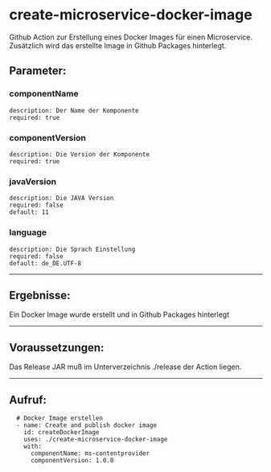 # create-microservice-docker-image

Github Action zur Erstellung eines Docker Images für einen Microservice. Zusätzlich wird das erstellte Image in Github Packages hinterlegt.

## Parameter:
### componentName
    description: Der Name der Komponente
    required: true
### componentVersion
    description: Die Version der Komponente
    required: true
### javaVersion
    description: Die JAVA Version
    required: false
    default: 11
### language
    description: Die Sprach Einstellung
    required: false
    default: de_DE.UTF-8

---

## Ergebnisse:

Ein Docker Image wurde erstellt und in Github Packages hinterlegt

---

## Voraussetzungen:

Das Release JAR muß im Unterverzeichnis ./release der Action liegen.

---

## Aufruf:

      # Docker Image erstellen
      - name: Create and publish docker image
        id: createDockerImage
        uses: ./create-microservice-docker-image
        with:
          componentName: ms-contentprovider
          componentVersion: 1.0.0